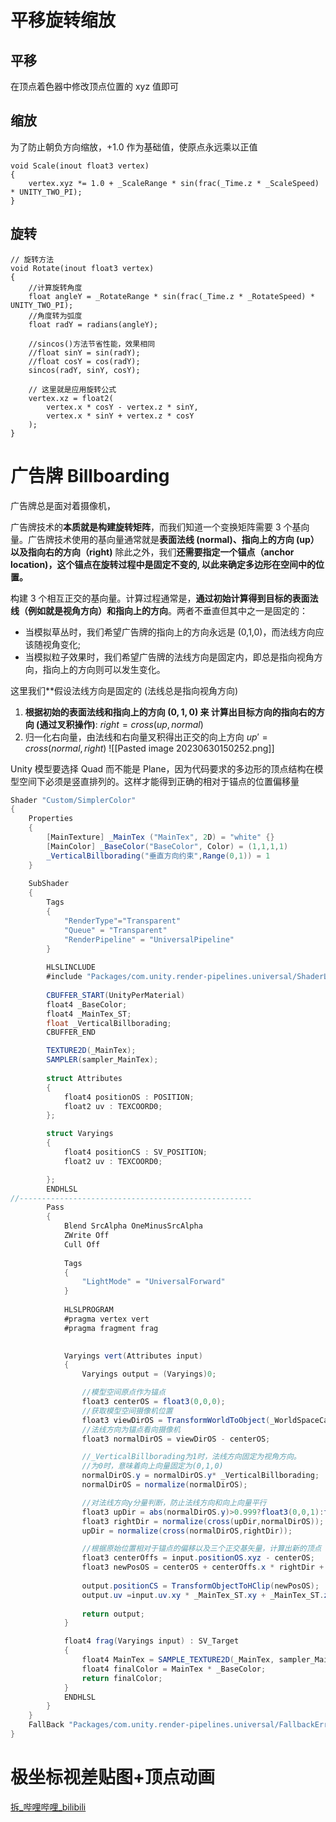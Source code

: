 # 平移旋转缩放
## 平移
在顶点着色器中修改顶点位置的 xyz 值即可
## 缩放
为了防止朝负方向缩放，+1.0 作为基础值，使原点永远乘以正值
```less
void Scale(inout float3 vertex)  
{  
    vertex.xyz *= 1.0 + _ScaleRange * sin(frac(_Time.z * _ScaleSpeed) * UNITY_TWO_PI);  
}
```
## 旋转
```less
// 旋转方法  
void Rotate(inout float3 vertex)  
{  
    //计算旋转角度  
    float angleY = _RotateRange * sin(frac(_Time.z * _RotateSpeed) * UNITY_TWO_PI);  
    //角度转为弧度  
    float radY = radians(angleY);  
  
    //sincos()方法节省性能，效果相同  
    //float sinY = sin(radY);  
    //float cosY = cos(radY);     
    sincos(radY, sinY, cosY);  
  
    // 这里就是应用旋转公式  
    vertex.xz = float2(  
        vertex.x * cosY - vertex.z * sinY,  
        vertex.x * sinY + vertex.z * cosY  
    );  
}
```

# 广告牌 Billboarding
广告牌总是面对着摄像机，

广告牌技术的**本质就是构建旋转矩阵**，而我们知道一个变换矩阵需要 3 个基向量。广告牌技术使用的基向量通常就是**表面法线 (normal)、指向上的方向 (up）以及指向右的方向（right)** 除此之外，我们**还需要指定一个锚点（anchor location)，这个锚点在旋转过程中是固定不变的, 以此来确定多边形在空间中的位置。**

构建 3 个相互正交的基向量。计算过程通常是，**通过初始计算得到目标的表面法线（例如就是视角方向）和指向上的方向**。两者不垂直但其中之一是固定的：
 - 当模拟草丛时，我们希望广告牌的指向上的方向永远是 (0,1,0)，而法线方向应该随视角变化; 
 - 当模拟粒子效果时，我们希望广告牌的法线方向是固定内，即总是指向视角方向，指向上的方向则可以发生变化。

这里我们**假设法线方向是固定的 (法线总是指向视角方向)
1. **根据初始的表面法线和指向上的方向 $(0,1,0)$ 来 计算出目标方向的指向右的方向 (通过叉积操作)**: $right = cross(up,normal)$
2. 归一化右向量，由法线和右向量叉积得出正交的向上方向 $up'=cross(normal,right)$
![[Pasted image 20230630150252.png]]

Unity 模型要选择 Quad 而不能是 Plane，因为代码要求的多边形的顶点结构在模型空间下必须是竖直排列的。这样才能得到正确的相对于锚点的位置偏移量

```cs fold file:广告牌
Shader "Custom/SimplerColor"
{
    Properties
    {
        [MainTexture] _MainTex ("MainTex", 2D) = "white" {}
        [MainColor] _BaseColor("BaseColor", Color) = (1,1,1,1)
        _VerticalBillborading("垂直方向约束",Range(0,1)) = 1
    }
    
    SubShader
    {
        Tags
        {
            "RenderType"="Transparent"
            "Queue" = "Transparent"
            "RenderPipeline" = "UniversalPipeline"
        }
    
        HLSLINCLUDE
        #include "Packages/com.unity.render-pipelines.universal/ShaderLibrary/Core.hlsl"
        
        CBUFFER_START(UnityPerMaterial)
        float4 _BaseColor;
        float4 _MainTex_ST;
        float _VerticalBillborading;
        CBUFFER_END

        TEXTURE2D(_MainTex);
        SAMPLER(sampler_MainTex);
        
        struct Attributes
        {
            float4 positionOS : POSITION;
            float2 uv : TEXCOORD0;
        };

        struct Varyings
        {
            float4 positionCS : SV_POSITION;
            float2 uv : TEXCOORD0;

        };
        ENDHLSL
//----------------------------------------------------
        Pass
        {
            Blend SrcAlpha OneMinusSrcAlpha
            ZWrite Off
            Cull Off
            
            Tags
            {
                "LightMode" = "UniversalForward"
            }
            
            HLSLPROGRAM
            #pragma vertex vert
            #pragma fragment frag

            
            Varyings vert(Attributes input)
            {
                Varyings output = (Varyings)0;

                //模型空间原点作为锚点
                float3 centerOS = float3(0,0,0);
                //获取模型空间摄像机位置
                float3 viewDirOS = TransformWorldToObject(_WorldSpaceCameraPos); 
                //法线方向为锚点看向摄像机
                float3 normalDirOS = viewDirOS - centerOS;

                //_VerticalBillborading为1时，法线方向固定为视角方向。
                //为0时，意味着向上向量固定为(0,1,0)
                normalDirOS.y = normalDirOS.y* _VerticalBillborading;
                normalDirOS = normalize(normalDirOS);

                //对法线方向y分量判断，防止法线方向和向上向量平行
                float3 upDir = abs(normalDirOS.y)>0.999?float3(0,0,1):float3(0,1,0);
                float3 rightDir = normalize(cross(upDir,normalDirOS));
                upDir = normalize(cross(normalDirOS,rightDir));

                //根据原始位置相对于锚点的偏移以及三个正交基矢量，计算出新的顶点
                float3 centerOffs = input.positionOS.xyz - centerOS;
                float3 newPosOS = centerOS + centerOffs.x * rightDir + centerOffs.y * upDir + centerOffs.z * normalDirOS;
                
                output.positionCS = TransformObjectToHClip(newPosOS);
                output.uv =input.uv.xy * _MainTex_ST.xy + _MainTex_ST.zw;
                
                return output;
            }

            float4 frag(Varyings input) : SV_Target
            {
                float4 MainTex = SAMPLE_TEXTURE2D(_MainTex, sampler_MainTex, input.uv);
                float4 finalColor = MainTex * _BaseColor;
                return finalColor;
            }
            ENDHLSL
        }
    }
    FallBack "Packages/com.unity.render-pipelines.universal/FallbackError"
}
```

# 极坐标视差贴图+顶点动画
[拆_哔哩哔哩_bilibili](https://www.bilibili.com/video/BV17s4y1W7xk?p=2&vd_source=9d1c0e05a6ea12167d6e82752c7bc22a)